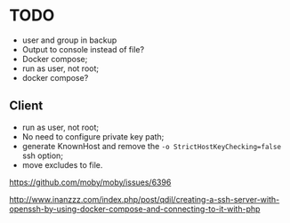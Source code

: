 # TODO

- user and group in backup
- Output to console instead of file?
- Docker compose;
- run as user, not root;
- docker compose?

## Client

- run as user, not root;
- No need to configure private key path;
- generate KnownHost and remove the `-o StrictHostKeyChecking=false` ssh option;
- move excludes to file.

https://github.com/moby/moby/issues/6396

http://www.inanzzz.com/index.php/post/qdil/creating-a-ssh-server-with-openssh-by-using-docker-compose-and-connecting-to-it-with-php